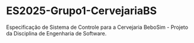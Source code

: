 # ES2025-Grupo1-CervejariaBS
Especificação de Sistema de Controle para a Cervejaria BeboSim - Projeto da Disciplina de Engenharia de Software.
